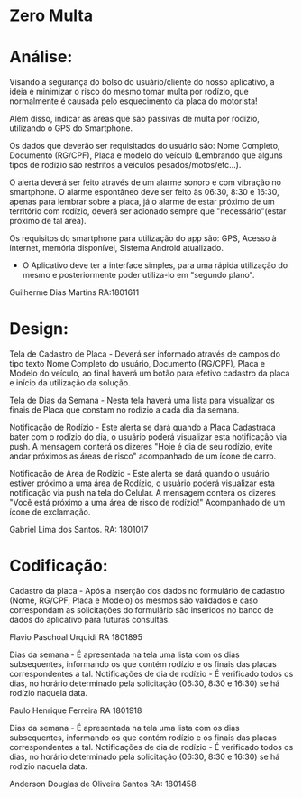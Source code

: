 # Zero Multa

# Análise:

Visando a segurança do bolso do usuário/cliente do nosso aplicativo, a ideia é minimizar o risco do mesmo tomar multa por rodízio, que normalmente é causada pelo esquecimento da placa do motorista! 

Além disso, indicar as áreas que são passivas de multa por rodízio, utilizando o GPS do Smartphone.

Os dados que deverão ser requisitados do usuário são: Nome Completo, Documento (RG/CPF), Placa e modelo do veículo (Lembrando que alguns tipos de rodízio são restritos a veículos pesados/motos/etc...).

O alerta deverá ser feito através de um alarme sonoro e com vibração no smartphone. O alarme espontâneo deve ser feito às 06:30, 8:30 e 16:30, apenas para lembrar sobre a placa, já o alarme de estar próximo de um território com rodízio, deverá ser acionado sempre que "necessário"(estar próximo de tal área).

Os requisitos do smartphone para utilização do app são: GPS, Acesso à internet, memória disponível, Sistema Android atualizado.

* O Aplicativo deve ter a interface simples, para uma rápida utilização do mesmo e posteriormente poder utiliza-lo em "segundo plano". 

Guilherme Dias Martins RA:1801611

# Design:
Tela de Cadastro de Placa - Deverá ser informado através de campos do tipo texto Nome Completo do usuário, Documento (RG/CPF), Placa e Modelo do veículo, ao final haverá um botão para efetivo cadastro da placa e início da utilização da solução.

Tela de Dias da Semana - Nesta tela haverá uma lista para visualizar os finais de Placa que constam no rodízio a cada dia da semana.

Notificação de Rodízio - Este alerta se dará quando a Placa Cadastrada bater com o rodízio do dia, o usuário poderá visualizar esta notificação via push. A mensagem conterá os dizeres "Hoje é dia de seu rodízio, evite andar próximos as áreas de risco" acompanhado de um ícone de carro.

Notificação de Área de Rodízio - Este alerta se dará quando o usuário estiver próximo a uma área de Rodízio, o usuário poderá visualizar esta notificação via push na tela do Celular. A mensagem conterá os dizeres "Você está próximo a uma área de risco de rodízio!" Acompanhado de um ícone de exclamação.

Gabriel Lima dos Santos. RA: 1801017

# Codificação:

Cadastro da placa - Após a inserção dos dados no formulário de cadastro (Nome, RG/CPF, Placa e Modelo) os mesmos são validados e caso correspondam as solicitações do formulário são inseridos no banco de dados do aplicativo para futuras consultas.

Flavio Paschoal Urquidi RA 1801895

Dias da semana - É apresentada na tela uma lista com os dias subsequentes, informando os que contém rodízio e os finais das placas correspondentes a tal.
Notificações de dia de rodízio - É verificado todos os dias, no horário determinado pela solicitação (06:30, 8:30 e 16:30) se há rodízio naquela data.

Paulo Henrique Ferreira RA 1801918

Dias da semana - É apresentada na tela uma lista com os dias subsequentes, informando os que contém rodízio e os finais das placas correspondentes a tal.
Notificações de dia de rodízio - É verificado todos os dias, no horário determinado pela solicitação (06:30, 8:30 e 16:30) se há rodízio naquela data. 

Anderson Douglas de Oliveira Santos RA: 1801458

